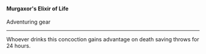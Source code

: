 #### Murgaxor's Elixir of Life

Adventuring gear

---

Whoever drinks this concoction gains advantage on death saving throws for 24 hours.